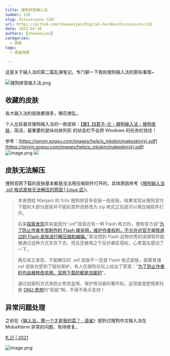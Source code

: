 ```yaml
---
title: 搜狗拼音输入法
number: 120
slug: discussions-120/
url: https://github.com/shenweiyan/Digital-Garden/discussions/120
date: 2022-04-30
authors: [shenweiyan]
categories: 
  - 语雀
tags: 
  - 语雀随笔

---
```


这是关于输入法的第二篇乱弹笔记。专门聊一下我和搜狗输入法的那些事情~    

<!-- more -->

![搜狗拼音输入法.png](https://shub.weiyan.tech/yuque/elog-notebook-img/FgzbAuzkS4vpjdfgkVnYQOP4eaEe.png)

## 收藏的皮肤

各大输入法的皮肤都很多，眼花缭乱。

个人比较喜欢搜狗输入法的一款皮肤：[【鹿】四君子-兰 - 搜狗输入法 - 搜狗皮肤](https://pinyin.sogou.com/skins/detail/view/info/572400)，简洁，最重要的是纵向排列形 的状态栏不会把 Windows 的任务栏挡住！

参考：[https://pinyin.sogou.com/images/help/s_mkskin/makeskin(s).pdf](<https://pinyin.sogou.com/images/help/s_mkskin/makeskin(s).pdf>)      
![image.png](https://shub.weiyan.tech/yuque/elog-notebook-img/FgRemRjcu9D3Th3yX0WllRBBAv1L.png)
![](https://shub.weiyan.tech/yuque/elog-notebook-img/FiGsKAnk4g1awYIMj6WdVD9eQ4fW.png)

## 皮肤无法解压

搜狗官网下载的皮肤基本都是没法用压缩软件打开的，具体原因参考《[搜狗输入法 .ssf 格式皮肤无法解压的原因 | Linux 区](https://linux.zone/5616/comment-page-1#comment-12770)》。

> 本来想给 Manjaro 的 fcitx 搜狗拼音多安装一些皮肤，结果发现从搜狗官方下载的大部分皮肤并不能如其所说修改为 zip 格式之后就可以用压缩软件打开。
>
> 后来[探索发现](http://pinyin.sogou.com/bbs/forum.php?mod=viewthread&tid=729709&highlight=ssf)原来是因为“.ssf”皮肤还有一种 Flash 格式的，搜狗官方说“[为了防止作者辛苦制作的 Flash 被盗用，维护作者权利，不允许对官方审核通过的 Flash 皮肤进行解压缩和编辑。](https://pinyin.sogou.com/open/faq.php?id=85)”真没想到 Flash 这种优秀的闭源软件能够通过这种方式生存下去，而且还被用之于反抄袭反侵权，心里莫名感动了一下。
>
> 再后来又发现，不能解压的 .ssf 皮肤不一定是 Flash 格式皮肤，就算普通 ssf 皮肤也受到了版权保护，有人在搜狗论坛上给出了答案：“[为了防止作者的作品被修改盗用，官网下载的都是加密的](http://pinyin.sogou.com/bbs/forum.php?mod=viewthread&tid=2712039&extra=page%3D2)”。
>
> 通过加密的方式来防止修改盗用、保护劳动者的著作权，这简直是肥佬斯托曼 [GNU 思想](https://www.linux.zone/archives/6211)的“死敌”啊，不得不表示支持！

## 异常问题处理

之前在《[输入法，哪一个才是我的菜？ · 语雀](https://www.yuque.com/shenweiyan/mind/input)》提到过搜狗中文输入法在 MobaXterm 异常的问题，有待修复。

[札记 | 2021](https://www.yuque.com/shenweiyan/wow/srqyqv?view=doc_embed&inner=comment-21750872)

![image.png](https://shub.weiyan.tech/yuque/elog-notebook-img/FjpghqJs-16Udl2XmpLT87Vs0g0m.png)

<script src="https://giscus.app/client.js"
	data-repo="shenweiyan/Digital-Garden"
	data-repo-id="R_kgDOKgxWlg"
	data-mapping="number"
	data-term="120"
	data-reactions-enabled="1"
	data-emit-metadata="0"
	data-input-position="bottom"
	data-theme="light"
	data-lang="zh-CN"
	crossorigin="anonymous"
	async>
</script>

